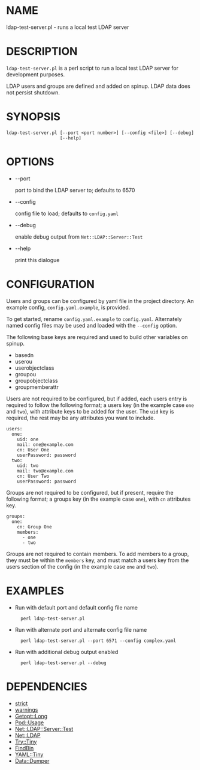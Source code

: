 # NAME

ldap-test-server.pl - runs a local test LDAP server

# DESCRIPTION

`ldap-test-server.pl` is a perl script to run a local test LDAP server for development purposes.

LDAP users and groups are defined and added on spinup.  LDAP data does not persist shutdown.

# SYNOPSIS

    ldap-test-server.pl [--port <port number>] [--config <file>] [--debug]
                        [--help]

# OPTIONS

- --port <port number>

    port to bind the LDAP server to; defaults to 6570

- --config <file>

    config file to load; defaults to `config.yaml`

- --debug

    enable debug output from `Net::LDAP::Server::Test`

- --help

    print this dialogue

# CONFIGURATION

Users and groups can be configured by yaml file in the project directory.  An example config, `config.yaml.example`, is provided.

To get started, rename `config.yaml.example` to `config.yaml`.  Alternately named config files may be used and loaded with the `--config` option.

The following base keys are required and used to build other variables on spinup.

- basedn
- userou
- userobjectclass
- groupou
- groupobjectclass
- groupmemberattr

Users are not required to be configured, but if added, each users entry is required to follow the following format; a users key (in the example case `one` and `two`), with attribute keys to be added for the user.  The `uid` key is required, the rest may be any attributes you want to include.

    users:
      one:
        uid: one
        mail: one@example.com
        cn: User One
        userPassword: password
      two:
        uid: two
        mail: two@example.com
        cn: User Two
        userPassword: password

Groups are not required to be configured, but if present, require the following format; a groups key (in the example case `one`), with `cn` attributes key.

    groups:
      one:
        cn: Group One
        members:
          - one
          - two

Groups are not required to contain members.  To add members to a group, they must be within the `members` key, and must match a users key from the users section of the config (in the example case `one` and `two`).

# EXAMPLES

- Run with default port and default config file name

        perl ldap-test-server.pl

- Run with alternate port and alternate config file name

        perl ldap-test-server.pl --port 6571 --config complex.yaml

- Run with additional debug output enabled

        perl ldap-test-server.pl --debug

# DEPENDENCIES

- [strict](https://metacpan.org/pod/strict)
- [warnings](https://metacpan.org/pod/warnings)
- [Getopt::Long](https://metacpan.org/pod/Getopt::Long)
- [Pod::Usage](https://metacpan.org/pod/Pod::Usage)
- [Net::LDAP::Server::Test](https://metacpan.org/pod/Net::LDAP::Server::Test)
- [Net::LDAP](https://metacpan.org/pod/Net::LDAP)
- [Try::Tiny](https://metacpan.org/pod/Try::Tiny)
- [FindBin](https://metacpan.org/pod/FindBin)
- [YAML::Tiny](https://metacpan.org/pod/YAML::Tiny)
- [Data::Dumper](https://metacpan.org/pod/Data::Dumper)
